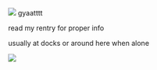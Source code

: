 ![](https://komarev.com/ghpvc/?username=shadowmilk-crk&color=698ee7)
gyaatttt 

read my rentry for proper info

usually at docks or around here when alone

![](https://64.media.tumblr.com/7e36b7e17980f1d2e206861f33619538/cb0ab88e4b82c093-9e/s640x960/ba8819d826796816a84469dec4fea46ab1249a7b.pnj)
